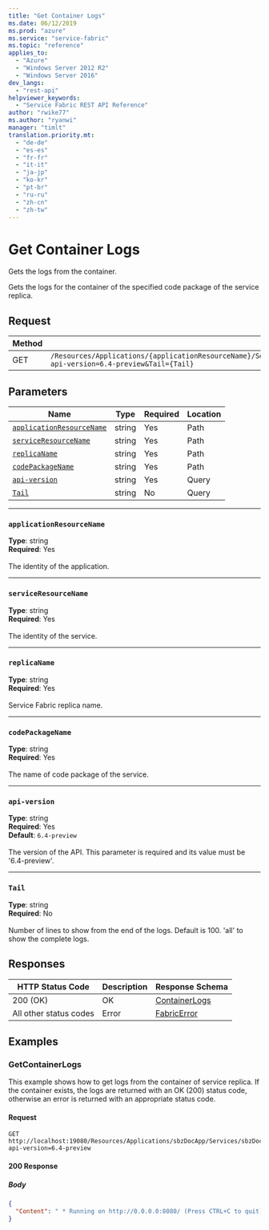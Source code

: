 ```yaml
---
title: "Get Container Logs"
ms.date: 06/12/2019
ms.prod: "azure"
ms.service: "service-fabric"
ms.topic: "reference"
applies_to: 
  - "Azure"
  - "Windows Server 2012 R2"
  - "Windows Server 2016"
dev_langs: 
  - "rest-api"
helpviewer_keywords: 
  - "Service Fabric REST API Reference"
author: "rwike77"
ms.author: "ryanwi"
manager: "timlt"
translation.priority.mt: 
  - "de-de"
  - "es-es"
  - "fr-fr"
  - "it-it"
  - "ja-jp"
  - "ko-kr"
  - "pt-br"
  - "ru-ru"
  - "zh-cn"
  - "zh-tw"
---
```

# Get Container Logs
Gets the logs from the container.

Gets the logs for the container of the specified code package of the service replica.

## Request
| Method | Request URI |
| ------ | ----------- |
| GET | `/Resources/Applications/{applicationResourceName}/Services/{serviceResourceName}/Replicas/{replicaName}/CodePackages/{codePackageName}/Logs?api-version=6.4-preview&Tail={Tail}` |


## Parameters
| Name | Type | Required | Location |
| --- | --- | --- | --- |
| [`applicationResourceName`](#applicationresourcename) | string | Yes | Path |
| [`serviceResourceName`](#serviceresourcename) | string | Yes | Path |
| [`replicaName`](#replicaname) | string | Yes | Path |
| [`codePackageName`](#codepackagename) | string | Yes | Path |
| [`api-version`](#api-version) | string | Yes | Query |
| [`Tail`](#tail) | string | No | Query |

____
### `applicationResourceName`
__Type__: string <br/>
__Required__: Yes<br/>
<br/>
The identity of the application.

____
### `serviceResourceName`
__Type__: string <br/>
__Required__: Yes<br/>
<br/>
The identity of the service.

____
### `replicaName`
__Type__: string <br/>
__Required__: Yes<br/>
<br/>
Service Fabric replica name.


____
### `codePackageName`
__Type__: string <br/>
__Required__: Yes<br/>
<br/>
The name of code package of the service.

____
### `api-version`
__Type__: string <br/>
__Required__: Yes<br/>
__Default__: `6.4-preview` <br/>
<br/>
The version of the API. This parameter is required and its value must be '6.4-preview'.


____
### `Tail`
__Type__: string <br/>
__Required__: No<br/>
<br/>
Number of lines to show from the end of the logs. Default is 100. 'all' to show the complete logs.

## Responses

| HTTP Status Code | Description | Response Schema |
| --- | --- | --- |
| 200 (OK) | OK<br/> | [ContainerLogs](sfclient-model-containerlogs.md) |
| All other status codes | Error<br/> | [FabricError](sfclient-model-fabricerror.md) |

## Examples

### GetContainerLogs

This example shows how to get logs from the container of service replica. If the container exists, the logs are returned with an OK (200) status code, otherwise an error is returned with an appropriate status code.

#### Request
```
GET http://localhost:19080/Resources/Applications/sbzDocApp/Services/sbzDocService/Replicas/0/CodePackages/sbzDocCode/Logs?api-version=6.4-preview
```

#### 200 Response
##### Body
```json
{
  "Content": " * Running on http://0.0.0.0:8080/ (Press CTRL+C to quit)\n * Downloading style https://assets-cdn.github.com/assets/frameworks-8f281eb0a8d2308ceb36e714ba3c3aec.css\n * Downloading style https://assets-cdn.github.com/assets/github-a698da0d53574b056d3c79ac732d4a70.css\n * Downloading style https://assets-cdn.github.com/assets/site-83dc1f7ebc9c7461fe1eab799b56c4c4.css\n * Cached all downloads in /root/.grip/cache-4.5.2\n167.220.0.83 - - [06/Apr/2018 07:16:02] \"GET / HTTP/1.1\" 200 -\n167.220.0.83 - - [06/Apr/2018 07:16:02] \"GET /__/grip/asset/frameworks-8f281eb0a8d2308ceb36e714ba3c3aec.css HTTP/1.1\" 200 -\n167.220.0.83 - - [06/Apr/2018 07:16:02] \"GET /__/grip/asset/site-83dc1f7ebc9c7461fe1eab799b56c4c4.css HTTP/1.1\" 200 -\n167.220.0.83 - - [06/Apr/2018 07:16:02] \"GET /__/grip/asset/github-a698da0d53574b056d3c79ac732d4a70.css HTTP/1.1\" 200 -\n167.220.0.83 - - [06/Apr/2018 07:16:02] \"GET /__/grip/static/octicons/octicons.css HTTP/1.1\" 200 -\n167.220.0.83 - - [06/Apr/2018 07:16:03] \"GET /__/grip/static/octicons/octicons.woff2?ef21c39f0ca9b1b5116e5eb7ac5eabe6 HTTP/1.1\" 200 -\n167.220.0.83 - - [06/Apr/2018 07:16:03] \"GET /__/grip/static/favicon.ico HTTP/1.1\" 200 -\n167.220.0.83 - - [06/Apr/2018 07:16:05] \"GET /seabreeze-index.md HTTP/1.1\" 200 -\n167.220.0.83 - - [06/Apr/2018 07:16:09] \"GET /seabreeze-api-application_get.md HTTP/1.1\" 200 -\n"
}
```

